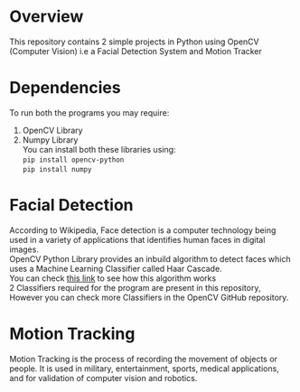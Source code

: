 # Overview
This repository contains 2 simple projects in Python using OpenCV (Computer Vision)
i.e a Facial Detection System and Motion Tracker

# Dependencies
To run both the programs you may require:
1. OpenCV Library </br>
2. Numpy Library </br>
You can install both these libraries using: </br>
`pip install opencv-python` </br>
`pip install numpy`</br>

# Facial Detection
According to Wikipedia, Face detection is a computer technology being used in a variety of applications that identifies human faces in digital images.</br>
OpenCV Python Library provides an inbuild algorithm to detect faces which uses a Machine Learning Classifier called Haar Cascade.</br>
You can check [this link](https://www.google.com/url?sa=t&rct=j&q=&esrc=s&source=web&cd=3&cad=rja&uact=8&ved=2ahUKEwjWs9SqlbLlAhVh73MBHeqmCGkQFjACegQICxAH&url=https%3A%2F%2Fwww.quora.com%2FHow-do-Haar-cascades-work&usg=AOvVaw3EE1O4d6VV2KEn_3_9pRAp) to see how this algorithm works</br>
2 Classifiers required for the program are present in this repository, However you can check more Classifiers in the OpenCV GitHub repository.

# Motion Tracking
Motion Tracking is the process of recording the movement of objects or people. It is used in military, entertainment, sports, medical applications, and for validation of computer vision and robotics.
